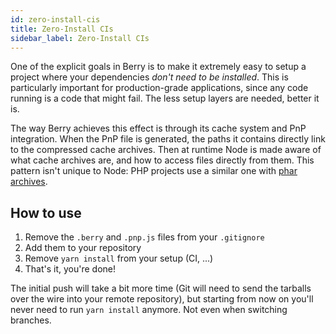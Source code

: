 ```yaml
---
id: zero-install-cis
title: Zero-Install CIs
sidebar_label: Zero-Install CIs
---
```


One of the explicit goals in Berry is to make it extremely easy to setup a
project where your dependencies *don't need to be installed*. This is
particularly important for production-grade applications, since any code
running is a code that might fail. The less setup layers are needed, better it
is.

The way Berry achieves this effect is through its cache system and PnP
integration. When the PnP file is generated, the paths it contains directly
link to the compressed cache archives. Then at runtime Node is made aware of
what cache archives are, and how to access files directly from them. This
pattern isn't unique to Node: PHP projects use a similar one with
[phar archives](http://php.net/manual/en/phar.using.intro.php).

## How to use

1. Remove the `.berry` and `.pnp.js` files from your `.gitignore`
2. Add them to your repository
3. Remove `yarn install` from your setup (CI, ...)
4. That's it, you're done!

The initial push will take a bit more time (Git will need to send the tarballs
over the wire into your remote repository), but starting from now on you'll
never need to run `yarn install` anymore. Not even when switching branches.
